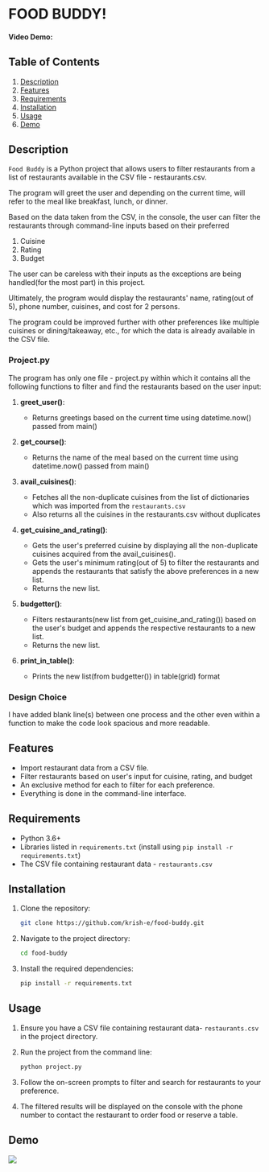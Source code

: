 
# FOOD BUDDY!
#### Video Demo:  <URL HERE>

## Table of Contents

1. [Description](#description)
2. [Features](#features)
3. [Requirements](#requirements)
4. [Installation](#installation)
5. [Usage](#usage)
6. [Demo](#demo)


## Description

`Food Buddy` is a Python project that allows users to filter restaurants from a list of restaurants available in the CSV file - restaurants.csv.

The program will greet the user and depending on the current time, will refer to the meal like breakfast, lunch, or dinner.

Based on the data taken from the CSV, in the console, the user can filter the restaurants through command-line inputs based on their preferred
1. Cuisine
2. Rating
3. Budget

The user can be careless with their inputs as the exceptions are being handled(for the most part) in this project.

Ultimately, the program would display the restaurants' name, rating(out of 5), phone number, cuisines, and cost for 2 persons.

The program could be improved further with other preferences like multiple cuisines or dining/takeaway, etc., for which the data is already available in the CSV file.


### Project.py
The program has only one file - project.py within which it contains all the following functions to filter and find the restaurants based on the user input:

1. **greet_user()**:

    * Returns greetings based on the current time using datetime.now() passed from main()


2. **get_course()**:

    * Returns the name of the meal based on the current time using datetime.now() passed from main()


3. **avail_cuisines()**:

    * Fetches all the non-duplicate cuisines from the list of dictionaries which was imported from the `restaurants.csv`
    * Also returns all the cuisines in the restaurants.csv without duplicates


4. **get_cuisine_and_rating()**:

    * Gets the user's preferred cuisine by displaying all the non-duplicate cuisines acquired from the avail_cuisines().
    * Gets the user's minimum rating(out of 5) to filter the restaurants and appends the restaurants that satisfy the above preferences in a new list.
    * Returns the new list.


5. **budgetter()**:

    * Filters restaurants(new list from get_cuisine_and_rating()) based on the user's budget and appends the respective restaurants to a new list.
    * Returns the new list.


6. **print_in_table()**:

    * Prints the new list(from budgetter()) in table(grid) format



### Design Choice
I have added blank line(s) between one process and the other even within a function to make the code look spacious and more readable.


## Features

- Import restaurant data from a CSV file.
- Filter restaurants based on user's input for cuisine, rating, and budget
- An exclusive method for each to filter for each preference.
- Everything is done in the command-line interface.


## Requirements

- Python 3.6+
- Libraries listed in `requirements.txt` (install using `pip install -r requirements.txt`)
- The CSV file containing restaurant data - `restaurants.csv`


## Installation

1. Clone the repository:

   ```bash
   git clone https://github.com/krish-e/food-buddy.git

2. Navigate to the project directory:

    ```bash
    cd food-buddy

3. Install the required dependencies:

   ```bash
   pip install -r requirements.txt


## Usage

1. Ensure you have a CSV file containing restaurant data- `restaurants.csv` in the project directory.

2. Run the project from the command line:

    ```bash
    python project.py

3. Follow the on-screen prompts to filter and search for restaurants to your preference.

4. The filtered results will be displayed on the console with the phone number to contact the restaurant to order food or reserve a table.


## Demo
![](project_example.gif)
